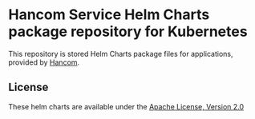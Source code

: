 # Hancom Service Helm Charts package repository for Kubernetes

This repository is stored Helm Charts package files for applications, provided by [Hancom](https://www.hancom.com).

## License

These helm charts are available under the [Apache License, Version 2.0](LICENSE.txt)
